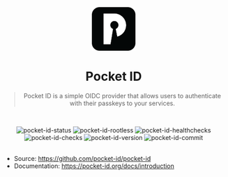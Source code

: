 <div align="center">

<img height="100px" width="100px" src="../../docs/assets/pocket-id.png" />

# Pocket ID

> Pocket ID is a simple OIDC provider that allows users to authenticate with their passkeys to your services.

<br/>

![pocket-id-status]
![pocket-id-rootless]
![pocket-id-healthchecks]
![pocket-id-checks]
![pocket-id-version]
![pocket-id-commit]
<br/><br/>

</div>

- Source: https://github.com/pocket-id/pocket-id
- Documentation: https://pocket-id.org/docs/introduction

<!-- Pocket ID -->

[pocket-id-status]: https://img.shields.io/badge/active_(in_use)-blue?style=for-the-badge&label=status
[pocket-id-rootless]: https://img.shields.io/badge/yes-blue?style=for-the-badge&label=rootless
[pocket-id-healthchecks]: https://img.shields.io/badge/yes-blue?style=for-the-badge&label=healthchecks
[pocket-id-checks]: https://img.shields.io/github/actions/workflow/status/raeffs/docker-host/apps-pocket-id.yml?branch=main&event=push&style=for-the-badge&label=ci%20checks
[pocket-id-version]: https://img.shields.io/github/v/release/pocket-id/pocket-id?style=for-the-badge
[pocket-id-commit]: https://img.shields.io/github/last-commit/pocket-id/pocket-id?style=for-the-badge
